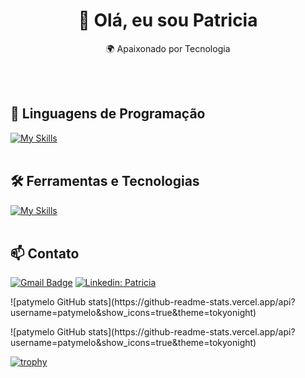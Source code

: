 <h1 align="center">👋 Olá, eu sou Patricia</h1>

<p align="center">
  🌍 Apaixonado por Tecnologia
</p><br><br>


## 🚀 Linguagens de Programação
[![My Skills](https://skillicons.dev/icons?i=java,python)](https://skillicons.dev)<br><br>

## 🛠️ Ferramentas e Tecnologias
[![My Skills](https://skillicons.dev/icons?i=vscode,eclipse,idea,pycharm,bash,html,hibernate,postman,mysql,postgres,maven,git,github)](https://skillicons.dev)<br><br>

## 📫 Contato

[![Gmail Badge](https://img.shields.io/badge/-patricia.melo0608@gmail.com-006bed?style=flat-square&logo=Gmail&logoColor=white&link=mailto:patricia.melo0608@gmail.com)](mailto:patricia.melo0608@gmail.com)
[![Linkedin: Patricia](https://img.shields.io/badge/-patricia-blue?style=flat-square&logo=Linkedin&logoColor=white&link=https://www.linkedin.com/in/devellenias/)](https://www.linkedin.com/in/patricia-melo-82667431/)

<p align="left">  
![patymelo GitHub stats](https://github-readme-stats.vercel.app/api?username=patymelo&show_icons=true&theme=tokyonight)
  
</p>
![patymelo GitHub stats](https://github-readme-stats.vercel.app/api?username=patymelo&show_icons=true&theme=tokyonight)

[![trophy](
https://github-profile-trophy.vercel.app/?username=patymelo&theme=onedark)](https://github.com/ekonuma/github-profile-trophy)
